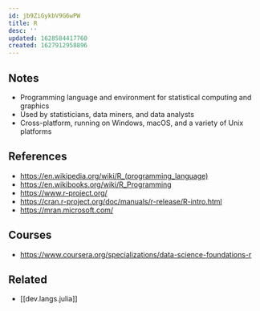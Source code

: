 ```yaml
---
id: jb9ZiGykbV9G6wPW
title: R
desc: ''
updated: 1628584417760
created: 1627912958896
---
```


## Notes

- Programming language and environment for statistical computing and graphics
- Used by statisticians, data miners, and data analysts
- Cross-platform, running on Windows, macOS, and a variety of Unix platforms

## References

- https://en.wikipedia.org/wiki/R_(programming_language)
- https://en.wikibooks.org/wiki/R_Programming
- https://www.r-project.org/
- https://cran.r-project.org/doc/manuals/r-release/R-intro.html
- https://mran.microsoft.com/

## Courses

- https://www.coursera.org/specializations/data-science-foundations-r

## Related

- [[dev.langs.julia]]

